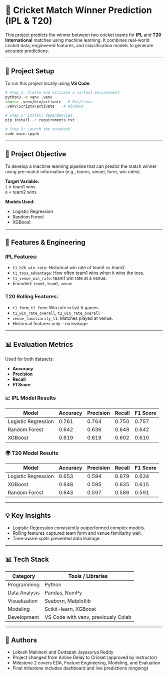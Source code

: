 
# 🏏 Cricket Match Winner Prediction (IPL & T20)

This project predicts the winner between two cricket teams for **IPL** and **T20 International** matches using machine learning. It combines real-world cricket data, engineered features, and classification models to generate accurate predictions.

---

## 🔧 Project Setup

To run this project locally using **VS Code**:

```bash
# Step 1: Create and activate a virtual environment
python3 -m venv .venv
source .venv/bin/activate   # Mac/Linux
.venv\Scripts\activate    # Windows

# Step 2: Install dependencies
pip install -r requirements.txt

# Step 3: Launch the notebook
code main.ipynb
```

---



## 🧠 Project Objective

To develop a machine learning pipeline that can predict the match winner using pre-match information (e.g., teams, venue, form, win rates).

**Target Variable:**  
`1` = team1 wins  
`0` = team2 wins  

**Models Used:**
- Logistic Regression
- Random Forest
- XGBoost

---

## 🔬 Features & Engineering

### IPL Features:
- `t1_h2h_win_rate`: Historical win rate of team1 vs team2.
- `t1_toss_advantage`: How often team1 wins when it wins the toss.
- `t1_venue_win_rate`: team1 win rate at a venue.
- Encoded: `team1`, `team2`, `venue`

### T20 Rolling Features:
- `t1_form`, `t2_form`: Win rate in last 5 games.
- `t1_win_rate_overall`, `t2_win_rate_overall`
- `venue_familiarity_t1`: Matches played at venue.
- Historical features only – no leakage.

---

## 📊 Evaluation Metrics

Used for both datasets:
- **Accuracy**
- **Precision**
- **Recall**
- **F1 Score**

### 📈 IPL Model Results
| Model               | Accuracy | Precision | Recall | F1 Score |
|--------------------|----------|-----------|--------|----------|
| Logistic Regression| 0.761    | 0.764     | 0.750  | 0.757    |
| Random Forest      | 0.642    | 0.636     | 0.648  | 0.642    |
| XGBoost            | 0.619    | 0.619     | 0.602  | 0.610    |

### 🌍 T20 Model Results
| Model               | Accuracy | Precision | Recall | F1 Score |
|--------------------|----------|-----------|--------|----------|
| Logistic Regression| 0.653    | 0.594     | 0.679  | 0.634    |
| XGBoost            | 0.648    | 0.595     | 0.635  | 0.615    |
| Random Forest      | 0.643    | 0.597     | 0.586  | 0.591    |

---

## 💡 Key Insights

- Logistic Regression consistently outperformed complex models.
- Rolling features captured team form and venue familiarity well.
- Time-aware splits prevented data leakage.

---

## 📊 Tech Stack

| Category       | Tools / Libraries              |
|----------------|-------------------------------|
| Programming    | Python                         |
| Data Analysis  | Pandas, NumPy                  |
| Visualization  | Seaborn, Matplotlib            |
| Modeling       | Scikit-learn, XGBoost          |
| Development    | VS Code with venv, previously Colab |

---

## 📝 Authors 

- Lokesh Makineni and Guttapati Jayasurya Reddy
- Project changed from Airline Delay to Cricket (approved by instructor)
- Milestone 2 covers EDA, Feature Engineering, Modeling, and Evaluation
- Final milestone includes dashboard and live predictions (ongoing)
